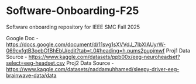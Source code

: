 # Software-Onboarding-F25

Software onboarding repository for IEEE SMC Fall 2025

Google Doc - https://docs.google.com/document/d/11svg1sXVVdJ_7lbXIAUyrW-069cxfgtB3oebOfBhEbU/edit?tab=t.0#heading=h.pums2pupjmwf
Proj1 Data Source - https://www.kaggle.com/datasets/ppb00x/eeg-neuroheadset?select=eeg-headset.csv
Proj2 Data Source - https://www.kaggle.com/datasets/naddamuhhamed/sleepy-driver-eeg-brainwave-data/data
